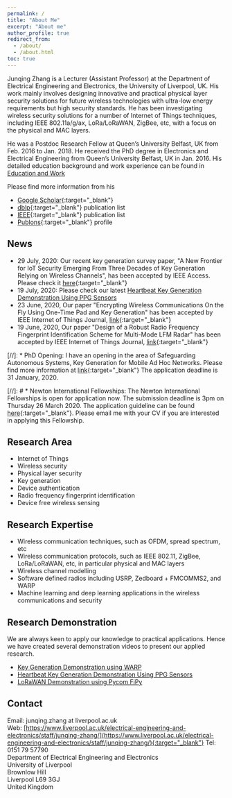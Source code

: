 ```yaml
---
permalink: /
title: "About Me"
excerpt: "About me"
author_profile: true
redirect_from:
  - /about/
  - /about.html
toc: true
---
```


Junqing Zhang is a Lecturer (Assistant Professor) at the Department of Electrical Engineering and Electronics, the University of Liverpool, UK. His work mainly involves designing innovative and practical physical layer security solutions for future wireless technologies with ultra-low energy requirements but high security standards. He has been investigating wireless security solutions for a number of Internet of Things techniques, including IEEE 802.11a/g/ax, LoRa/LoRaWAN, ZigBee, etc, with a focus on the physical and MAC layers.

He was a Postdoc Research Fellow at Queen’s University Belfast, UK from Feb. 2016 to Jan. 2018. He received the PhD degree in Electronics and Electrical Engineering from Queen’s University Belfast, UK in Jan. 2016. His detailed education background and work experience can be found in [Education and Work](/edu-work-experience/)

Please find more information from his 
* [Google Scholar](https://scholar.google.com/citations?user=MIPbyQ0AAAAJ&hl=en){:target="_blank"}
* [dblp](https://dblp.uni-trier.de/pers/hd/z/Zhang:Junqing){:target="_blank"} publication list
* [IEEE](https://ieeexplore.ieee.org/author/37085438201){:target="_blank"} publication list
* [Publons](https://publons.com/researcher/3021376/junqing-zhang/){:target="_blank"} profile



## News
* 29 July, 2020: Our recent key generation survey paper, "A New Frontier for IoT Security Emerging From Three Decades of Key Generation Relying on Wireless Channels", has been accepted by IEEE Access. Please check it [here](https://ieeexplore.ieee.org/document/9149584){:target="_blank"}
* 19 July, 2020: Please check our latest [Heartbeat Key Generation Demonstration Using PPG Sensors](/demo-keygen-heartbeat-ppg/)
* 23 June, 2020, Our paper "Encrypting Wireless Communications On the Fly Using One-Time Pad and Key Generation" has been accepted by IEEE Internet of Things Journal, [link](https://ieeexplore.ieee.org/document/9123376){:target="_blank"}
* 19 June, 2020, Our paper "Design of a Robust Radio Frequency Fingerprint Identification Scheme for Multi-Mode LFM Radar" has been accepted by IEEE Internet of Things Journal, [link](https://ieeexplore.ieee.org/document/9121232){:target="_blank"}

[//]: * PhD Opening: I have an opening in the area of Safeguarding Autonomous Systems, Key Generation for Mobile Ad Hoc Networks. Please find more information at [link](https://www.liverpool.ac.uk/study/postgraduate-research/studentships/key-generation-for-mobile-ad-hoc-networks/){:target="_blank"} The application deadline is 31 January, 2020.



[//]: # * Newton International Fellowships: The Newton International Fellowships is open for application now. The submission deadline is 3pm on Thursday 26 March 2020. The application guideline can be found [here](https://royalsociety.org/grants-schemes-awards/grants/newton-international/){:target="_blank"}. Please email me with your CV if you are interested in applying this Fellowship.


## Research Area
* Internet of Things
* Wireless security
* Physical layer security
* Key generation
* Device authentication
* Radio frequency fingerprint identification
* Device free wireless sensing

## Research Expertise
* Wireless communication techniques, such as OFDM, spread spectrum, etc
* Wireless communication protocols, such as IEEE 802.11, ZigBee, LoRa/LoRaWAN, etc, in particular physical and MAC layers
* Wireless channel modelling
* Software defined radios including USRP, Zedboard + FMCOMMS2, and WARP
* Machine learning and deep learning applications in the wireless communications and security

## Research Demonstration
We are always keen to apply our knowledge to practical applications. Hence we have created several demonstration videos to present our applied research.
* [Key Generation Demonstration using WARP](/demo-keygen-warp/)
* [Heartbeat Key Generation Demonstration Using PPG Sensors](/demo-keygen-heartbeat-ppg/)
* [LoRaWAN Demonstration using Pycom FiPy](/demo-lorawan-fipy/)

## Contact
Email: junqing.zhang at liverpool.ac.uk  
Web: [https://www.liverpool.ac.uk/electrical-engineering-and-electronics/staff/junqing-zhang/](https://www.liverpool.ac.uk/electrical-engineering-and-electronics/staff/junqing-zhang/){:target="_blank"}
Tel: 0151 79 57790  
Department of Electrical Engineering and Electronics  
University of Liverpool  
Brownlow Hill  
Liverpool L69 3GJ  
United Kingdom
